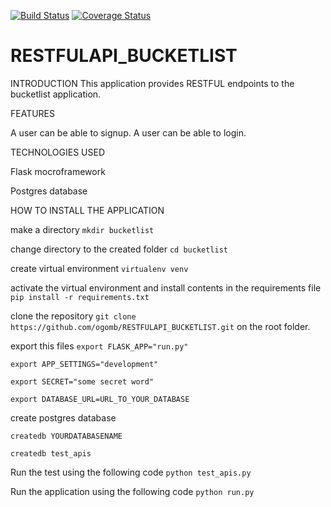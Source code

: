 [![Build Status](https://travis-ci.org/ogomb/RESTFULAPI_BUCKETLIST.svg?branch=master)](https://travis-ci.org/ogomb/RESTFULAPI_BUCKETLIST) [![Coverage Status](https://coveralls.io/repos/github/ogomb/RESTFULAPI_BUCKETLIST/badge.svg?branch=master)](https://coveralls.io/github/ogomb/RESTFULAPI_BUCKETLIST?branch=master)

# RESTFULAPI_BUCKETLIST

INTRODUCTION
This application provides RESTFUL endpoints to the bucketlist application.

FEATURES

A user can be able to signup.
A user can be able to login.

TECHNOLOGIES USED 

Flask mocroframework

Postgres database

HOW TO INSTALL THE APPLICATION

make a directory `mkdir bucketlist`

change directory to the created folder `cd bucketlist`

create virtual environment `virtualenv venv`

activate the virtual environment and install contents in the requirements file `pip install -r requirements.txt`

clone the repository `git clone https://github.com/ogomb/RESTFULAPI_BUCKETLIST.git` on the root folder.

export this files
  `export FLASK_APP="run.py"`
  
   `export APP_SETTINGS="development"`
   
   `export SECRET="some secret word"`
   
   `export DATABASE_URL=URL_TO_YOUR_DATABASE`
   
create postgres database 

`createdb YOURDATABASENAME`

`createdb test_apis`

Run the test using the following code `python test_apis.py`

Run the application using the following code `python run.py`
